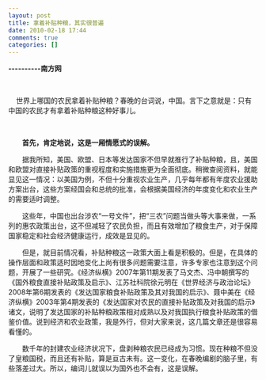 ```yaml
---
layout: post
title: 拿着补贴种粮，其实很普遍
date: 2010-02-18 17:44
comments: true
categories: []
---
```

<p><strong>----------南方网</strong></p>
<p> </p>
<p>   
世界上哪国的农民拿着补贴种粮？春晚的台词说，中国。言下之意就是：只有中国的农民才有拿着补贴种粮这种好事儿。</p>
<p> </p>
<p style="TexT-inDenT: 2em">
<strong>首先，肯定地说，这是一厢情愿式的误解。</strong></p>
<p style="TexT-inDenT: 2em">
据我所知，美国、欧盟、日本等发达国家不但早就推行了补贴种粮，且，美国和欧盟对直接补贴政策的重视程度和实施措施更为全面彻底。稍微查阅资料，就能显见这一情况：以美国为例，不但十分重视农业生产，几乎每年都有年度农业援助方案出台，这些方案经国会和总统的批准，会根据美国经济的年度变化和农业生产的需要适时调整。</p>
<p style="TexT-inDenT: 2em">
这些年，中国也出台涉农“一号文件”，把“三农”问题当做头等大事来做，一系列的惠农政策出台，这不但减轻了农民负担，而且有效增加了粮食生产，对于保障国家稳定和社会经济健康运行，成效是显见的。</p>
<p style="TexT-inDenT: 2em">
但是，就目前情况看，补贴种粮这一政策大面上看是积极的。但是，在具体的操作层面和政策适时因地变化上尚有很多问题需要注意，许多专家也注意到这个问题，开展了一些研究。《经济纵横》2007年第11期发表了马文杰、冯中朝撰写的《国外粮食直接补贴政策及启示》、江苏社科院徐元明在《世界经济与政治论坛》2008年第6期发表的《发达国家粮食补贴政策及其对我国的启示》、聂中美在《经济纵横》2003年第4期发表的《发达国家对农民的直接补贴政策及对我国的启示》诸文，说明了发达国家的补贴种粮政策相对成熟以及对我国执行粮食补贴政策的借鉴价值。说到经济和农业政策，我是外行，但对大家来说，这几篇文章还是很容易看懂的。</p>
<p style="TexT-inDenT: 2em">
数千年的封建农业经济状况下，盘剥种粮农民已经成为习惯。现在种粮不但没了皇粮国税，而且还有补贴，算是亘古未有。这一变化，在春晚编剧的脑子里，有些落差过大。所以，编词儿就误以为国外也不会有，这是误解。</p>
